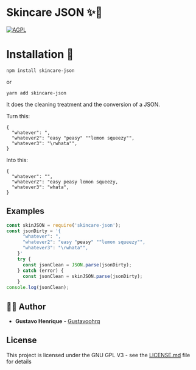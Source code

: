 # Skincare JSON ✨🧽

[ ![AGPL](http://www.gnu.org/graphics/agplv3-155x51.png) ](http://www.gnu.org/licenses/agpl-3.0.en.html)

# Installation 📜

```
npm install skincare-json
```
or

```
yarn add skincare-json
```


It does the cleaning treatment and the conversion of a JSON.


Turn this:

    { 
      "whatever": ",
      "whatever2": "easy "peasy" ""lemon squeezy"",
      "whatever3": "\rwhata"",
    }

Into this:

    { 
      "whatever": "",
      "whatever2": "easy peasy lemon squeezy,
      "whatever3": "whata",
    }


## Examples

```javascript
const skinJSON = require('skincare-json');
const jsonDirty = '{
      "whatever": ",
      "whatever2": "easy "peasy" ""lemon squeezy"",
      "whatever3": "\rwhata"",
    }'
    try {
      const jsonClean = JSON.parse(jsonDirty);
    } catch (error) {
      const jsonClean = skinJSON.parse(jsonDirty);
    }
console.log(jsonClean);

```


## 🙋‍♂️ Author

* **Gustavo Henrique** - [Gustavoohrq](https://github.com/Gustavoohrq)

## License

This project is licensed under the GNU GPL V3 - see the [LICENSE.md](LICENSE.md) file for details
